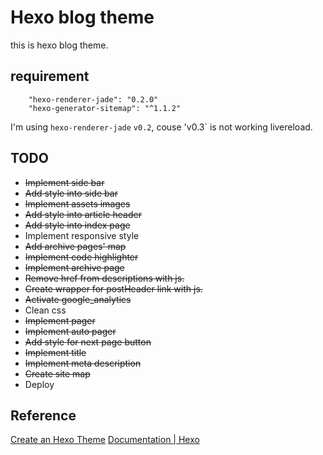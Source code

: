 # Hexo blog theme
this is hexo blog theme.

## requirement

```
    "hexo-renderer-jade": "0.2.0"
    "hexo-generator-sitemap": "^1.1.2"
```

I'm using `hexo-renderer-jade` `v0.2`, couse 'v0.3` is not working livereload.

## TODO
* ~~Implement side bar~~
* ~~Add style into side bar~~
* ~~Implement assets images~~
* ~~Add style into article header~~
* ~~Add style into index page~~
* Implement responsive style
* ~~Add archive pages' map~~
* ~~Implement code highlighter~~
* ~~Implement archive page~~
* ~~Remove href from descriptions with js.~~
* ~~Create wrapper for postHeader link with js.~~
* ~~Activate google_analytics~~
* Clean css
* ~~Implement pager~~
* ~~Implement auto pager~~
* ~~Add style for next page button~~
* ~~Implement title~~
* ~~Implement meta description~~
* ~~Create site map~~
* Deploy

## Reference
[Create an Hexo Theme](http://www.codeblocq.com/2016/03/Create-an-Hexo-Theme-Part-1-Index/)
[Documentation | Hexo](https://hexo.io/docs/)